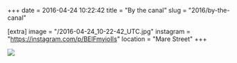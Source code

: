 +++
date = 2016-04-24 10:22:42
title = "By the canal"
slug = "2016/by-the-canal"

[extra]
image = "/2016-04-24_10-22-42_UTC.jpg"
instagram = "https://instagram.com/p/BElFmyioIIs"
location = "Mare Street"
+++

<img src="/2016-04-24_10-22-42_UTC.jpg" />
